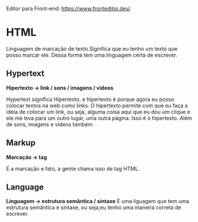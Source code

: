 Editor para Front-end: https://www.fronteditor.dev/

# HTML
Linguagem de marcação de texto.Significa que eu tenho um texto que posso marcar ele. Dessa forma tem uma linguagem certa de escrever. 

## Hypertext

**Hipertexto -> link / sons / imagens / videos**

Hypertext significa Hipertexto, e hipertexto é porque agora eu posso colocar textos na web como links. O hipertexto permite com que eu faça a ideia de colocar um link, ou seja, alguma coisa aqui que eu dou um clique e ele me leva para um outro lugar, uma outra página. Isso é o hipertexto. Além de sons, imagens e vídeos também.

## Markup

**Marcação -> tag**

É a marcação e fato, a gente chama isso de tag HTML.

## Language

**Linguagem -> estrutura semântica / sintaxe**
É uma liguagem que tem uma estrutura semântica e sintaxe, ou seja,eu tenho uma maneira correta de escrever.
